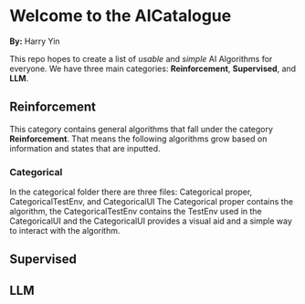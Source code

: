 # Welcome to the AICatalogue
**By:** Harry Yin

This repo hopes to create a list of *usable* and *simple* AI Algorithms for everyone. We have three main categories: **Reinforcement**, **Supervised**, and **LLM**.

## Reinforcement

This category contains general algorithms that fall under the category **Reinforcement**. That means the following algorithms grow based on information and states that are inputted. 

### Categorical

In the categorical folder there are three files: Categorical proper, CategoricalTestEnv, and CategoricalUI
The Categorical proper contains the algorithm, the CategoricalTestEnv contains the TestEnv used in the CategoricalUI and the CategoricalUI provides a visual aid and a simple way to interact with the algorithm.

## Supervised

## LLM